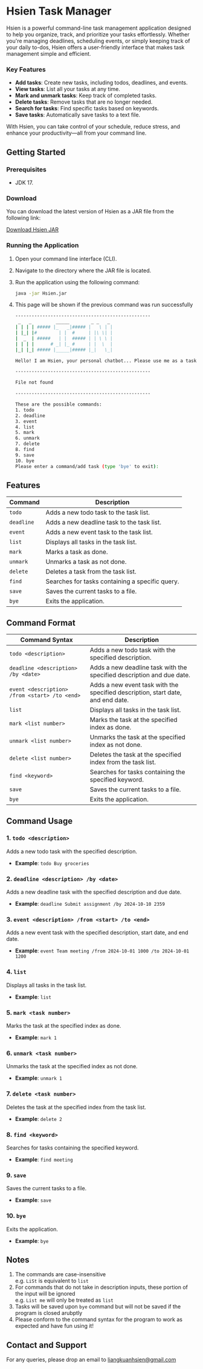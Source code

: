 # Hsien Task Manager

Hsien is a powerful command-line task management application designed to help you organize, track, and prioritize your tasks effortlessly. Whether you're managing deadlines, scheduling events, or simply keeping track of your daily to-dos, Hsien offers a user-friendly interface that makes task management simple and efficient.

### Key Features

- **Add tasks**: Create new tasks, including todos, deadlines, and events.
- **View tasks**: List all your tasks at any time.
- **Mark and unmark tasks**: Keep track of completed tasks.
- **Delete tasks**: Remove tasks that are no longer needed.
- **Search for tasks**: Find specific tasks based on keywords.
- **Save tasks**: Automatically save tasks to a text file.

With Hsien, you can take control of your schedule, reduce stress, and enhance your productivity—all from your command line.

## Getting Started

### Prerequisites

- JDK 17.

### Download

You can download the latest version of Hsien as a JAR file from the following link:

[Download Hsien JAR](https://github.com/KuanHsienn/ip/releases/download/A-Release/Hsien.jar)

### Running the Application

1. Open your command line interface (CLI).
2. Navigate to the directory where the JAR file is located.
3. Run the application using the following command:

   ```bash
   java -jar Hsien.jar

4. This page will be shown if the previous command was run successfully
   ```bash
   --------------------------------------------------
    _   _         _____        _ _   _
   | | | | ##### |_   _|##### |   \ | |
   | |_| |#        | |  #     | |\ \| |
   |  _  | #####   | |  ##### | | \ \ |
   | | | |      # _| |_ #     | |  \  |
   |_| |_| ##### |_____|##### |_|   \_|
   
   Hello! I am Hsien, your personal chatbot... Please use me as a task planner
   
   --------------------------------------------------
   
   File not found
   
   --------------------------------------------------
   
   These are the possible commands:
   1. todo
   2. deadline
   3. event
   4. list
   5. mark
   6. unmark
   7. delete
   8. find
   9. save
   10. bye
   Please enter a command/add task (type 'bye' to exit):

## Features
| Command   | Description                                  |
|-----------|----------------------------------------------|
| `todo`    | Adds a new todo task to the task list.      |
| `deadline`| Adds a new deadline task to the task list.  |
| `event`   | Adds a new event task to the task list.     |
| `list`    | Displays all tasks in the task list.        |
| `mark`    | Marks a task as done.                        |
| `unmark`  | Unmarks a task as not done.                  |
| `delete`  | Deletes a task from the task list.          |
| `find`    | Searches for tasks containing a specific query. |
| `save`    | Saves the current tasks to a file.          |
| `bye`     | Exits the application.                       |

## Command Format
| Command Syntax               | Description                                          |
|------------------------------|------------------------------------------------------|
| `todo <description>`         | Adds a new todo task with the specified description. |
| `deadline <description> /by <date>` | Adds a new deadline task with the specified description and due date. |
| `event <description> /from <start> /to <end>` | Adds a new event task with the specified description, start date, and end date. |
| `list`                       | Displays all tasks in the task list.                 |
| `mark <list number>`         | Marks the task at the specified index as done.       |
| `unmark <list number>`       | Unmarks the task at the specified index as not done. |
| `delete <list number>`       | Deletes the task at the specified index from the task list. |
| `find <keyword>`             | Searches for tasks containing the specified keyword.   |
| `save`                       | Saves the current tasks to a file.                   |
| `bye`                        | Exits the application.                               |

## Command Usage

### 1. `todo <description>`
Adds a new todo task with the specified description.
- **Example**: `todo Buy groceries`

### 2. `deadline <description> /by <date>`
Adds a new deadline task with the specified description and due date.
- **Example**: `deadline Submit assignment /by 2024-10-10 2359`

### 3. `event <description> /from <start> /to <end>`
Adds a new event task with the specified description, start date, and end date.
- **Example**: `event Team meeting /from 2024-10-01 1000 /to 2024-10-01 1200`

### 4. `list`
Displays all tasks in the task list.
- **Example**: `list`

### 5. `mark <task number>`
Marks the task at the specified index as done.
- **Example**: `mark 1`

### 6. `unmark <task number>`
Unmarks the task at the specified index as not done.
- **Example**: `unmark 1`

### 7. `delete <task number>`
Deletes the task at the specified index from the task list.
- **Example**: `delete 2`

### 8. `find <keyword>`
Searches for tasks containing the specified keyword.
- **Example**: `find meeting`

### 9. `save`
Saves the current tasks to a file.
- **Example**: `save`

### 10. `bye`
Exits the application.
- **Example**: `bye`

## Notes
1. The commands are case-insensitive  
   e.g. `LiSt` is equivalent to `list`
2. For commands that do not take in description inputs, these portion of the input will be ignored  
  e.g. `List me` will only be treated as `list`
3. Tasks will be saved upon `bye` command but will not be saved if the program is closed arubptly
4. Please conform to the command syntax for the program to work as expected and have fun using it!

## Contact and Support

For any queries, please drop an email to liangkuanhsien@gmail.com

